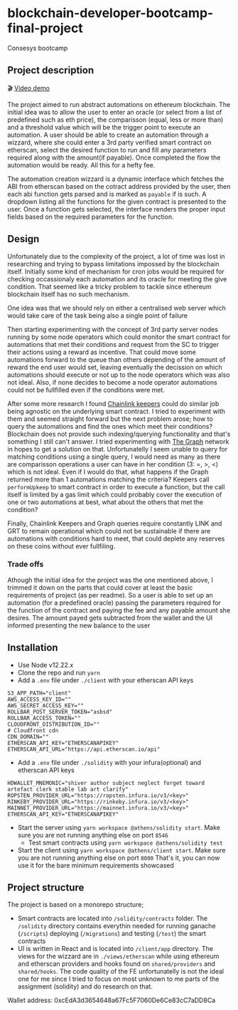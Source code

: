 # blockchain-developer-bootcamp-final-project

Consesys bootcamp

## Project description

🎬 [Video demo](https://share.getcloudapp.com/xQuzY4E4)

The project aimed to run abstract automations on ethereum blockchain. The initial idea was to allow the user to enter an
oracle (or select from a list of predefined such as eth price), the comparisson (equal, less or more than) and a
threshold value which will be the trigger point to execute an automation. A user should be able to create an automation
through a wizzard, where she could enter a 3rd party verified smart contract on etherscan, select the desired function
to run and fill any parameters required along with the amount(if payable). Once completed the flow the automation would
be ready. All this for a hefty fee.

The automation creation wizzard is a dynamic interface which fetches the ABI from etherscan based on the cotract address
provided by the user, then each abi function gets parsed and is marked as `payable` if is such. A dropdown listing all
the functions for the given contract is presented to the user. Once a function gets selected, the interface renders the
proper input fields based on the required parameters for the function.

## Design

Unfortunately due to the complexity of the project, a lot of time was lost in researching and trying to bypass
limitations impossed by the blockchain itself. Initially some kind of mechanism for cron jobs would be required for
checking occassionaly each automation and its oracle for meeting the give condition. That seemed like a tricky problem
to tackle since ethereum blockchain itself has no such mechanism.

One idea was that we should rely on either a centralised web server which would take care of the task being also a
single point of failure

Then starting experimenting with the concept of 3rd party server nodes running by some node operators which could
monitor the smart contract for automations that met their conditions and request from the SC to trigger their actions
using a reward as incentive. That could move some automations forward to the queue than others depending of the amount
of reward the end user would set, leaving eventually the decission on which automations should execute or not up to the
node operators which was also not ideal. Also, if none decides to become a node operator automations could not be
fullfilled even if the conditions were met.

After some more research I found [Chainlink keepers](https://docs.chain.link/docs/chainlink-keepers/introduction/_)
could do similar job being agnostic on the underlying smart contract. I tried to experiment with them and seemed
straight forward but the next problem arose; how to query the automations and find the ones which meet their conditions?
Blockchain does not provide such indexing/querying functionality and that's something I still can't answer. I tried
experimenting with [The Graph](https://thegraph.com/en/) network in hopes to get a solution on that. Unfortunatelly I
seem unable to query for matching conditions using a single query, I would need as many as there are comparisson
operations a user can have in her condition (3: =, >, <) which is not ideal. Even if I would do that, what happens if
the Graph returned more than 1 automations matching the criteria? Keepers call `performUpkeep` to smart contract in
order to execute a function, but the call itself is limited by a gas limit which could probably cover the execution of
one or two automations at best, what about the others that met the condition?

Finally, Chainlink Keepers and Graph queries require constantly LINK and GRT to remain operational which could not be
sustainable if there are automations with conditions hard to meet, that could deplete any reserves on these coins
without ever fullfiling.

### Trade offs

Athough the initial idea for the project was the one mentioned above, I trimmed it down on the parts that could cover at
least the basic requirements of project (as per readme). So a user is able to set up an automation (for a predefined
oracle) passing the parameters required for the function of the contract and paying the fee and any payable amount she
desires. The amount payed gets subtracted from the wallet and the UI informed presenting the new balance to the user

## Installation
- Use Node v12.22.x
- Clone the repo and run `yarn`
- Add a `.env` file under `./client` with your etherscan API keys
```
S3_APP_PATH="client"
AWS_ACCESS_KEY_ID=""
AWS_SECRET_ACCESS_KEY=""
ROLLBAR_POST_SERVER_TOKEN="asbsd"
ROLLBAR_ACCESS_TOKEN=""
CLOUDFRONT_DISTRIBUTION_ID=""
# Cloudfront cdn
CDN_DOMAIN=""
ETHERSCAN_API_KEY="ETHERSCANAPIKEY"
ETHERSCAN_API_URL="https://api.etherscan.io/api"
```
- Add a `.env` file under `./solidity` with your infura(optional) and etherscan API keys
```
HDWALLET_MNEMONIC="shiver author subject neglect forget toward artefact clerk stable lab art clarify"
ROPSTEN_PROVIDER_URL="https://ropsten.infura.io/v3/<key>"
RINKEBY_PROVIDER_URL="https://rinkeby.infura.io/v3/<key>"
MAINNET_PROVIDER_URL="https://mainnet.infura.io/v3/<key>"
ETHERSCAN_API_KEY="ETHERSCANAPIKEY"
```
- Start the server using `yarn workspace @athens/solidity start`. Make sure you are not running anything else on port
  `8546`
  - Test smart contracts using `yarn workspace @athens/solidity test`
- Start the client using `yarn workspace @athens/client start`. Make sure you are not running anything else on port
  `8080` That's it, you can now use it for the bare minimum requirements showcased

## Project structure

The project is based on a monorepo structure;

- Smart contracts are located into `/solidity/contracts` folder. The `/solidity` directory contains everythin needed for
  running ganache (`/scripts`) deploying (`/migrations`) and testing (`/test`) the smart contracts
- UI is written in React and is located into `/client/app` directory. The views for the wizzard are in
  `./views/etherscan` while using ethereum and etherscan providers and hooks found on `shared/providers` and
  `shared/hooks`. The code quality of the FE unfortunatelly is not the ideal one for me since I tried to focus on most
  unknown to me parts of the assignment (solidity) and do research on that.




Wallet address:
0xcEdA3d3654648a67Fc5F7060De6Ce83cC7aDD8Ca